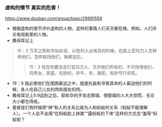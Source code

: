 ### 虚构的情节 真实的危害！
https://www.douban.com/group/topic/29991559
- 根据虚构的情节评价虚构的人物，这样的事情人们天天都在做。例如，人们评论电视剧里的人物。
- 撒母耳记上 
>15：2 万军之耶和华如此说，以色列人出埃及的时候，在路上亚玛力人怎样待他们，怎样抵挡他们，我都没忘。 
>>15：3 现在你要去击打亚玛力人，灭尽他们所有的，不可怜惜他们，将男女，孩童，吃奶的，并牛，羊，骆驼，和驴尽行杀死。
- 19：9 我必使他们在围困窘迫之中，就是仇敌和寻索其命的人窘迫他们的时候，各人吃自己儿女的肉和朋友的肉。
- 撒母耳记上5:9运到之后、耶和华的手攻击那城、使那城的人大大惊慌．无论大小都生痔疮。
- 基督徒们有时候把“神”和人的关系比喻为人和蚂蚁的关系（蚂蚁不能理解人）。一个人会不会用“在蚂蚁脸上抹粪”“露蚂蚁的下体”这样的方式去“羞辱”蚂蚁呢？ 